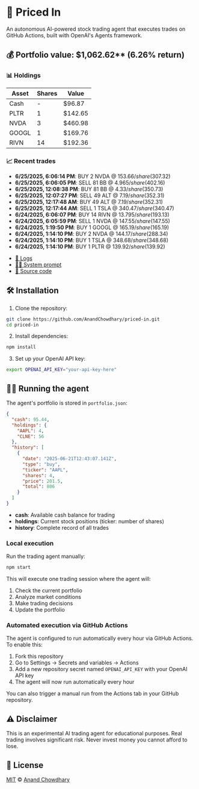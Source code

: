# 🤖 Priced In

An autonomous AI-powered stock trading agent that executes trades on GitHub Actions, built with OpenAI's Agents framework.

<!-- auto start -->

## 💰 Portfolio value: $1,062.62** (6.26% return)

### 📊 Holdings

| Asset | Shares | Value |
|-------|--------|-------|
| Cash | - | $96.87 |
| PLTR | 1 | $142.65 |
| NVDA | 3 | $460.98 |
| GOOGL | 1 | $169.76 |
| RIVN | 14 | $192.36 |

### 📈 Recent trades

- **6/25/2025, 6:06:14 PM**: BUY 2 NVDA @ $153.66/share ($307.32)
- **6/25/2025, 6:06:05 PM**: SELL 81 BB @ $4.965/share ($402.16)
- **6/25/2025, 12:08:38 PM**: BUY 81 BB @ $4.33/share ($350.73)
- **6/25/2025, 12:07:27 PM**: SELL 49 ALT @ $7.19/share ($352.31)
- **6/25/2025, 12:17:48 AM**: BUY 49 ALT @ $7.19/share ($352.31)
- **6/25/2025, 12:17:44 AM**: SELL 1 TSLA @ $340.47/share ($340.47)
- **6/24/2025, 6:06:07 PM**: BUY 14 RIVN @ $13.795/share ($193.13)
- **6/24/2025, 6:05:59 PM**: SELL 1 NVDA @ $147.55/share ($147.55)
- **6/24/2025, 1:19:50 PM**: BUY 1 GOOGL @ $165.19/share ($165.19)
- **6/24/2025, 1:14:10 PM**: BUY 2 NVDA @ $144.17/share ($288.34)
- **6/24/2025, 1:14:10 PM**: BUY 1 TSLA @ $348.68/share ($348.68)
- **6/24/2025, 1:14:10 PM**: BUY 1 PLTR @ $139.92/share ($139.92)

<!-- auto end -->

- [🧠 Logs](./agent.log)
- [🧑‍💻 System prompt](./system-prompt.md)
- [📁 Source code](./agent.ts)

## 🛠️ Installation

1. Clone the repository:

```bash
git clone https://github.com/AnandChowdhary/priced-in.git
cd priced-in
```

2. Install dependencies:

```bash
npm install
```

3. Set up your OpenAI API key:

```bash
export OPENAI_API_KEY="your-api-key-here"
```

## 🏃‍♂️ Running the agent

The agent's portfolio is stored in `portfolio.json`:

```json
{
  "cash": 95.44,
  "holdings": {
    "AAPL": 4,
    "CLNE": 56
  },
  "history": [
    {
      "date": "2025-06-21T12:43:07.141Z",
      "type": "buy",
      "ticker": "AAPL",
      "shares": 4,
      "price": 201.5,
      "total": 806
    }
  ]
}
```

- **cash**: Available cash balance for trading
- **holdings**: Current stock positions (ticker: number of shares)
- **history**: Complete record of all trades

### Local execution

Run the trading agent manually:

```bash
npm start
```

This will execute one trading session where the agent will:

1. Check the current portfolio
2. Analyze market conditions
3. Make trading decisions
4. Update the portfolio

### Automated execution via GitHub Actions

The agent is configured to run automatically every hour via GitHub Actions. To enable this:

1. Fork this repository
2. Go to Settings → Secrets and variables → Actions
3. Add a new repository secret named `OPENAI_API_KEY` with your OpenAI API key
4. The agent will now run automatically every hour

You can also trigger a manual run from the Actions tab in your GitHub repository.

## ⚠️ Disclaimer

This is an experimental AI trading agent for educational purposes. Real trading involves significant risk. Never invest money you cannot afford to lose.

## 📄 License

[MIT](./LICENSE) © [Anand Chowdhary](https://anandchowdhary.com)
